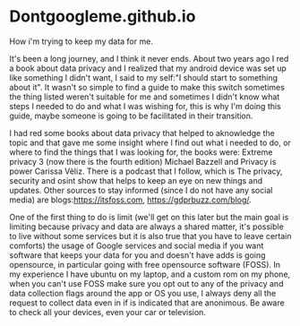 # Dontgoogleme.github.io
How i'm trying to keep my data for me.

It's been a long journey, and I think it never ends. About two years ago I red a book about data privacy and I realized that my android device was set up like something I didn't want, I said to my self:"I should start to something about it".
It wasn't so simple to find a guide to make this switch sometimes the thing listed weren't suitable for me and sometimes I didn't know what steps I needed to do and what I was wishing for, this is why I'm doing this guide, maybe someone is going to be facilitated in their transition.

I had red some books about data privacy that helped to aknowledge the topic and that gave me some insight where I find out what i needed to do, or where to find the things that I was looking for, the books were: Extreme privacy 3 (now there is the fourth edition) Michael Bazzell and Privacy is power Carissa Vèliz. 
There is a podcast that I follow, which is The privacy, security and osint show that helps to keep an eye on new things and updates.
Other sources to stay informed (since I do not have any social media) are blogs:https://itsfoss.com, https://gdprbuzz.com/blog/.


One of the first thing to do is limit (we'll get on this later but the main goal is limiting because privacy and data are always a shared matter, it's possible to live without some services but it is also true that you have to leave certain comforts)  the usage of Google services and social media if you want software that keeps your data for you and doesn't have adds is going opensource, in particular going with free opensource software (FOSS). In my experience I have ubuntu on my laptop, and a custom rom on my phone, when you can't use FOSS make sure you opt out to any of the privacy and data collection flags around the app or OS you use, I always deny all the request to collect data even in if is indicated that are anonimous.
Be aware to check all your devices, even your car or television.

